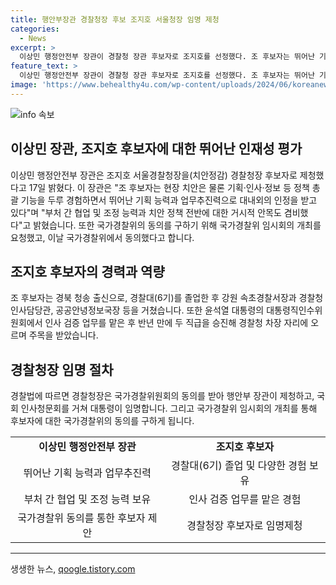 ```yaml
---
title: 행안부장관 경찰청장 후보 조지호 서울청장 임명 제청
categories:
  - News
excerpt: >
  이상민 행정안전부 장관이 경찰청 장관 후보자로 조지호를 선정했다. 조 후보자는 뛰어난 기획 능력과 업무추진력으로 대내외적으로 인정을 받아왔다. 경찰법에 따라 행안부 장관이 제청하고 국회 인사청문회를 거쳐 대통령이 임명한다. 조 후보자는 경찰 내부에서 기획 능력과 추진력으로 유명하며, 반년 만에 두 직급을 승진한 경로를 가지고 있다.
feature_text: >
  이상민 행정안전부 장관이 경찰청 장관 후보자로 조지호를 선정했다. 조 후보자는 뛰어난 기획 능력과 업무추진력으로 대내외적으로 인정을 받아왔다. 경찰법에 따라 행안부 장관이 제청하고 국회 인사청문회를 거쳐 대통령이 임명한다. 조 후보자는 경찰 내부에서 기획 능력과 추진력으로 유명하며, 반년 만에 두 직급을 승진한 경로를 가지고 있다.
image: 'https://www.behealthy4u.com/wp-content/uploads/2024/06/koreanews.jpg'
---
```


<p><img src="https://www.behealthy4u.com/wp-content/uploads/2024/06/koreanews.jpg" alt="info 속보" /></p>

<h2 data-ke-size="size26">이상민 장관, 조지호 후보자에 대한 뛰어난 인재성 평가</h2>

<p data-ke-size="size16">이상민 행정안전부 장관은 조지호 서울경찰청장을(치안정감) 경찰청장 후보자로 제청했다고 17일 밝혔다. 이 장관은 "조 후보자는 현장 치안은 물론 기획·인사·정보 등 정책 총괄 기능을 두루 경험하면서 뛰어난 기획 능력과 업무추진력으로 대내외의 인정을 받고 있다"며 "부처 간 협업 및 조정 능력과 치안 정책 전반에 대한 거시적 안목도 겸비했다"고 밝혔습니다. 또한 국가경찰위의 동의를 구하기 위해 국가경찰위 임시회의 개최를 요청했고, 이날 국가경찰위에서 동의했다고 합니다.</p>

<h2 data-ke-size="size26">조지호 후보자의 경력과 역량</h2>

<p data-ke-size="size16">조 후보자는 경북 청송 출신으로, 경찰대(6기)를 졸업한 후 강원 속초경찰서장과 경찰청 인사담당관, 공공안녕정보국장 등을 거쳤습니다. 또한 윤석열 대통령의 대통령직인수위원회에서 인사 검증 업무를 맡은 후 반년 만에 두 직급을 승진해 경찰청 차장 자리에 오르며 주목을 받았습니다.</p>

<h2 data-ke-size="size26">경찰청장 임명 절차</h2>

<p data-ke-size="size16">경찰법에 따르면 경찰청장은 국가경찰위원회의 동의를 받아 행안부 장관이 제청하고, 국회 인사청문회를 거쳐 대통령이 임명합니다. 그리고 국가경찰위 임시회의 개최를 통해 후보자에 대한 국가경찰위의 동의를 구하게 됩니다.</p>

<table>
<tbody>
<tr>
<td style="text-align: center; height: 17px;"><b>이상민 행정안전부 장관</b></td>
<td style="text-align: center; height: 17px;"><b>조지호 후보자</b></td>
</tr>
<tr>
<td style="text-align: center; height: 17px;">뛰어난 기획 능력과 업무추진력</td>
<td style="text-align: center; height: 17px;">경찰대(6기) 졸업 및 다양한 경험 보유</td>
</tr>
<tr>
<td style="text-align: center; height: 17px;">부처 간 협업 및 조정 능력 보유</td>
<td style="text-align: center; height: 17px;">인사 검증 업무를 맡은 경험</td>
</tr>
<tr>
<td style="text-align: center; height: 17px;">국가경찰위 동의를 통한 후보자 제안</td>
<td style="text-align: center; height: 17px;">경찰청장 후보자로 임명제청</td>
</tr>
</tbody>
</table>

<hr>

<p data-ke-size="size16"></p>
생생한 뉴스, <a href="https://qoogle.tistory.com" rel="dofollow">qoogle.tistory.com</a>


